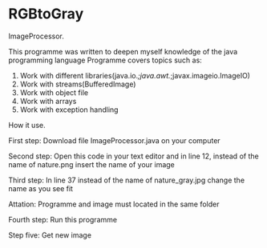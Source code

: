 # RGBtoGray

ImageProcessor.

This programme was written to deepen myself knowledge of the java programming language
Programme covers topics such as:
1) Work with different libraries(java.io.*;java.awt.*;javax.imageio.ImageIO)
2) Work with streams(BufferedImage)
3) Work with object file
4) Work with arrays
5) Work with exception handling

How it use.

First step: Download file ImageProcessor.java on your computer

Second step: Open this code in your text editor and in line 12, instead of the name of nature.png insert the name of your image

Third step: In line 37 instead of the name of nature_gray.jpg change the name as you see fit

Attation: Programme and image must located in the same folder

Fourth step: Run this programme

Step five: Get new image
